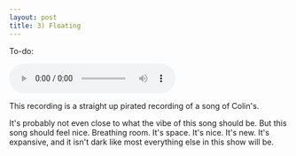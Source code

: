 ```yaml
---
layout: post
title: 3) Floating
---
```

To-do: 

<audio controls>
<source src="{{ site.baseurl }}/audio/floating-stolen.mp3" type="audio/mpeg">
</audio>

This recording is a straight up pirated recording of a song of Colin's.

It's probably not even close to what the vibe of this song should be. But this song should feel nice. Breathing room. It's space. It's nice. It's new. It's expansive, and it isn't dark like most everything else in this show will be.